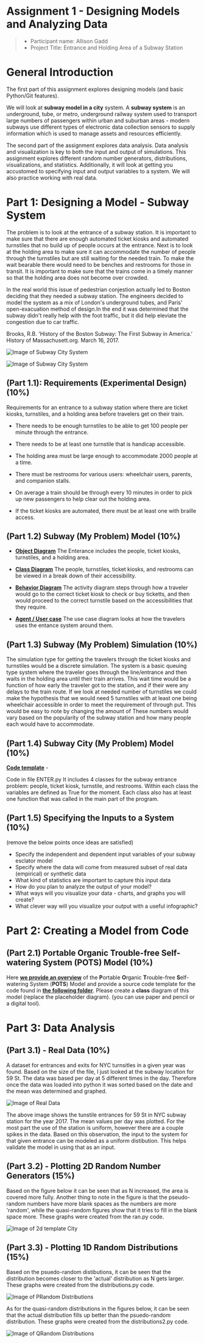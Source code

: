# Assignment 1 - Designing Models and Analyzing Data 

> * Participant name: Allison Gadd
> * Project Title: Entrance and Holding Area of a Subway Station

# General Introduction

The first part of this assignment explores designing models (and basic Python/Git features). 

We will look at **subway model in a city** system. A **subway system** is an underground, tube, or metro, underground railway system used to transport large numbers of passengers within urban and suburban areas - modern subways use different types of electronic data collection sensors to supply information which is used to manage assets and resources efficiently. 

The second part of the assignment explores data analysis. Data analysis and visualization is key to both the input and output of simulations. This assignment explores different random number generators, distributions, visualizations, and statistics. Additionally, it will look at getting you accustomed to specifying input and output variables to a system. We will also practice working with real data.


# Part 1: Designing a Model - Subway System

The problem is to look at the entrance of a subway station. It is important to make sure that there are enough automated ticket kiosks and automated turnstiles that no build up of people occurs at the entrance. Next is to look at the holding area to make sure it can accommodate the number of people through the turnstiles but are still waiting for the needed train. To make the wait bearable there would need to be benches and restrooms for those in transit. It is important to make sure that the trains come in a timely manner so that the holding area does not become over crowded. 

In the real world this issue of pedestrian conjestion actually led to Boston deciding that they needed a subway station. The engineers decided to model the system as a mix of London's underground tubes, and Paris' open-exacuation method of design.In the end it was determined that the subway didn't really help with the foot traffic, but it did help eleviate the congestion due to car traffic.

Brooks, R.B. 'History of the Boston Subway: The First Subway in America.' History of Massachusett.org. March 16, 2017.

![Image of Subway City System](https://github.com/IDS6145-Fall2019/assignment1-agadd881/blob/master/images/subway_turnstiles.png)

![Image of Subway City System](https://github.com/IDS6145-Fall2019/assignment1-agadd881/blob/master/images/busy_subway.png)

## (Part 1.1): Requirements (Experimental Design) **(10%)**

Requirements for an entrance to a subway station where there are ticket kiosks, turnstiles, and a holding area before travelers get on their train.

* There needs to be enough turnstiles to be able to get 100 people per minute through the entrance.

* There needs to be at least one turnstile that is handicap accessible.

* The holding area must be large enough to accommodate 2000 people at a time.

* There must be restrooms for various users: wheelchair users, parents, and companion stalls.

* On average a train should be through every 10 minutes in order to pick up new passengers to help clear out the holding area.

* If the ticket kiosks are automated, there must be at least one with braille access.

## (Part 1.2) Subway (My Problem) Model **(10%)**

* [**Object Diagram**](model/object_diagram.md) 
The Enterance includes the people, ticket kiosks, turnstiles, and a holding area.

* [**Class Diagram**](model/class_diagram.md) 
The people, turnstiles, ticket kiosks, and restrooms can be viewed in a break down of their accessibility.

* [**Behavior Diagram**](model/behavior_diagram.md) 
The activity diagram steps through how a traveler would go to the correct ticket kiosk to check or buy ticketts, and then would proceed to the correct turnstile based on the accessibilities that they require.

* [**Agent / User case**](model/agent_usecase_diagram.md) 
The use case diagram looks at how the travelers uses the entance system around them.

## (Part 1.3) Subway (My Problem) Simulation **(10%)**

The simulation type for getting the travelers through the ticket kiosks and turnstiles would be a discrete simulation. The system is a basic queuing type system where the traveler goes through the line/entrance and then waits in the holding area until their train arrives. This wait time would be a function of how early the traveler got to the station, and if their were any delays to the train route. If we look at needed number of turnstiles we could make the hypothesis that we would need 5 turnstiles with at least one being wheelchair accessible in order to meet the requirement of through put. This would be easy to note by changing the amount of These numbers would vary based on the popularity of the subway station and how many people each would have to accommodate.


## (Part 1.4) Subway City (My Problem) Model **(10%)**
[**Code template**](code/README.md) - 

Code in file ENTER.py It includes 4 classes for the subway entrance problem: people, ticket kiosk, turnstile, and restrooms. Within each class the variables are defined as True for the moment. Each class also has at least one function that was called in the main part of the program.


## (Part 1.5) Specifying the Inputs to a System **(10%)**

(remove the below points once ideas are satisfied)
* Specify the independent and dependent input variables of your subway esclator model
* Specify where the data will come from measured subset of real data (empirical) or synthetic data
* What kind of statistics are important to capture this input data
* How do you plan to analyze the output of your model?
* What ways will you visualize your data - charts, and graphs you will create?
* What clever way will you visualize your output with a useful infographic?



# Part 2: Creating a Model from Code

## (Part 2.1) **P**ortable **O**rganic **T**rouble-free **S**elf-watering System (**POTS**) Model **(10%)**
Here [**we provide an overview**](code/POTS_system/README.md) of the **P**ortable **O**rganic **T**rouble-free **S**elf-watering System (**POTS**) Model and provide a source code template for the code found in  [**the following folder**](code/POTS_system/). Please create a **class** diagram of this model (replace the placeholder diagram). (you can use paper and pencil or a digital tool).



# Part 3: Data Analysis

## (Part 3.1) - Real Data **(10%)**

A dataset for entrances and exits for NYC turnsitles in a given year was found. Based on the size of the file, I just looked at the subway location for 59 St. The data was based per day at 5 different times in the day. Therefore once the data was loaded into python it was sorted based on the date and the mean was determined and graphed.

![Image of Real Data](https://github.com/IDS6145-Fall2019/assignment1-agadd881/blob/master/images/Data.png)

 The above image shows the tunstile entrances for 59 St in NYC subway station for the year 2017. The mean values per day was plotted. For the most part the use of the station is uniform, however there are a couple spikes in the data. Based on this observation, the input to the system for that given entrance can be modeled as a uniform distibution. This helps validate the model in using that as an input.


## (Part 3.2) -  Plotting 2D Random Number Generators **(15%)**

Based on the figure below it can be seen that as N increased, the area is covered more fully. Another thing to note in the figure is that the pseudo-random numbers have more blank spaces as the numbers are more 'random', while the quasi-random figures show that it tries to fill in the blank space more. These graphs were created from the ran.py code.

![Image of 2d template City](https://github.com/IDS6145-Fall2019/assignment1-agadd881/blob/master/images/Random_Num.png)


## (Part 3.3) -  Plotting 1D Random Distributions **(15%)**

Based on the psuedo-random distibutions, it can be seen that the distribution becomes closer to the 'actual' distribution as N gets larger. These graphs were created from the distributions.py code.

![Image of PRandom Distributions](https://github.com/IDS6145-Fall2019/assignment1-agadd881/blob/master/images/PRan_Distributions.png)

As for the quasi-random distributions in the figures below, it can be seen that the actual distribution fills up better than the psuedo-random distribution. These graphs were created from the distributions2.py code.

![Image of QRandom Distributions](https://github.com/IDS6145-Fall2019/assignment1-agadd881/blob/master/images/QRan_Distibutions.png)
